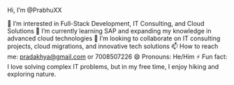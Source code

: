 Hi, I’m @PrabhuXX

👀 I’m interested in Full-Stack Development, IT Consulting, and Cloud Solutions
🌱 I’m currently learning SAP and expanding my knowledge in advanced cloud technologies
💞️ I’m looking to collaborate on IT consulting projects, cloud migrations, and innovative tech solutions
📫 How to reach me: pradakhya@gmail.com or 7008507226
😄 Pronouns: He/Him
⚡ Fun fact: I love solving complex IT problems, but in my free time, I enjoy hiking and exploring nature.

<!---
PrabhuXX/PrabhuXX is a ✨ special ✨ repository because its `README.md` (this file) appears on your GitHub profile.
You can click the Preview link to take a look at your changes.
--->
